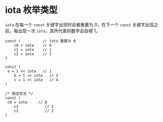 # iota 枚举类型

`iota` 在每一个 `const` 关键字出现时会被重置为 0，在下一个 `const` 关键字出现之前，每出现一次 `iota`，其所代表的数字会自增 1。

```
const (          // iota 重置为 0
    c0 = iota    // 0
    c1 = iota    // 1
    c2 = iota    // 2
)

const (
 a = 1 << iota   // 1
    b = 1 << iota   // 2
    c = 1 << iota   // 4
)

/* 简洁写法 */
const (
 c0 = iota     // 0
    c1            // 1
    c2            // 2
)
```